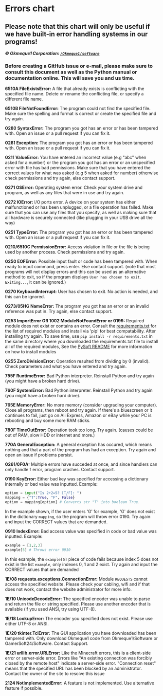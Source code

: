 # Errors chart

## Please note that this chart will only be useful if we have built-in error handling systems in our programs!
***© Okmeque1 Corporation: [`/Okmeque1/software`](https://github.com/Okmeque1/software/blob/main/PythonSoft/errors.md)***

### **Before creating a GitHub issue or e-mail, please make sure to consult this document as well as the Python manual or documentation online. This will save you and us time.**

**6510A FileExistsError:** A file that already exists is conflicting with the specified file name. Delete or rename the conflicting file, or specify a different file name.

**6510B FileNotFoundError:** The program could not find the specified file. Make sure the spelling and format is correct or create the specified file and try again.

**0280 SyntaxError:** The program you got has an error or has been tampered with. Open an issue or a pull request if you can fix it.

**0281 Exception:** The program you got has an error or has been tampered with. Open an issue or a pull request if you can fix it.

**0211 ValueError:** You have entered an incorrect value (e.g "abc" when asked for a number) or the program you got has an error or an unspecified error with file has bad permissions. Make sure that you have entered the correct values for what was asked (e.g 5 when asked for number) otherwise check permissions and try again, else contact support.

**0271 OSError:** Operating system error. Check your system drive and program, as well as any files that were in use and try again.

**0272 IOError:** I/O ports error. A device on your system has either malfunctioned or has been unplugged, or a file operation has failed. Make sure that you can use any files that you specify, as well as making sure that all hardware is securely connected (like plugging in your USB drive all the way)

**0251 TypeError:** The program you got has an error or has been tampered with. Open an issue or a pull request if you can fix it.

**0210/6510C PermissionError:** Access violation in file or the file is being used by another process. Check permissions and try again.

**0250 EOFError:** Possible input fault or code has been tampered with. When ready to input command, press enter. Else contact support.  (note that most programs will not display errors and this can be used as an alternative method to exit, so if the program displays `User has chosen to exit. Exiting...`, it can be ignored.)

**0270 KeyboardInterrupt:** User has chosen to exit. No action is needed, and this can be ignored.

**0273/05HG NameError:** The program you got has an error or an invalid reference was put in. Try again, else contact support.

**0253 ImportError OR 1002 ModuleNotFoundError or 0199:** Required module does not exist or contains an error. Consult the [requirements.txt](/PySoft/requirements.txt) for the list of required modules and install via 'pip' for best compatability. After installing try again. To save time, use `pip install -r requirements.txt` in the same directory where you downloaded the requirements.txt file to install all of the required modules, See the [PySoft README](/PySoft/README.md) for more information on how to install modules

**0255 ZeroDivisionError:** Operation resulted from dividing by 0 (invalid). Check parameters and what you have entered and try again.

**755F RuntimeError:** Bad Python interpreter. Reinstall Python and try again (you might have a broken hard drive).

**760F SystemError:** Bad Python interpreter. Reinstall Python and try again (you might have a broken hard drive).

**765E MemoryError:** No more memory (consider upgrading your computer). Close all programs, then reboot and try again. If there's a bluescreen or it continues to fail, just go on Ali Express, Amazon or eBay while your PC is rebooting and buy some more RAM sticks. 

**780F TimeOutError:** Operation took too long. Try again. (causes could be out of RAM, slow HDD or internet and more.)

**770A GeneralException:** A general exception has occured, which means nothing and that a part of the program has had an exception. Try again and open an issue if problems persist.

**0261/0F0A:** Multiple errors have succeded at once, and since handlers can only handle 1 error, program crashes. Contact support.

**0190 KeyError:** Either bad key was specified for accessing a dictionary internally or bad value was inputted. Example:
```py
option = input("Is 2+2=5? [T/F]: ")
mapping = {"T":True, "F", False}
option = mapping[option] # Converts str "T" into boolean True. 
```
In the example shown, if the user enters 'G' for example, 'G' does not exist in the dictionary `mapping`, so the program will throw error 0190. Try again and input the CORRECT values that are demanded.

**0910 IndexError:** Bad access value was specified in code or bad value was inputted. Example:
```py
example = [1,2,3]
example[5] # Throws error 0910
```
In this example, the `example[5]` piece of code fails because index 5 does not exist in the list `example`, only indexes 0, 1 and 2 exist. Try again and input the CORRECT values that are demanded

**1E/08 requests.exceptions.ConnectionError:** Module `REQUESTS` cannot access the specified website. Please check your cabling, wifi and if that does not work, contact the website administrator for more info.

**1E/10 UnicodeDecodeError:** The specified encoder was unable to parse and return the file or string specified. Please use another encoder that is available (if you used ANSI, try using UTF-8).

**1E/18 LookupError:** The encoder you specified does not exist. Please use either UTF-8 or ANSI.

**1E/20 tkinter.TclError:** The GUI application you have downloaded has been tampered with. Only download Okmeque1 code from Okmeque1/Software or GamerSoft24/Software. Contact Support.

**1E/21 urllib.error.URLError:** Like the Minecraft errors, this is a client-side error or server-side error. Errors like "An existing connection was forcibly closed by the remote host" indicate a server-side error. "Connection reset" means that the specified URL has been blocked by an administrator. Contact the owner of the site to resolve this issue

**2124 NotImplementedError:** A feature is not implemented. Use alternative feature if possible.
